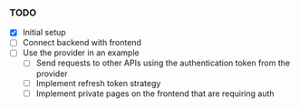 ### TODO

- [X] Initial setup
- [ ] Connect backend with frontend
- [ ] Use the provider in an example
  - [ ] Send requests to other APIs using the authentication token from the provider
  - [ ] Implement refresh token strategy
  - [ ] Implement private pages on the frontend that are requiring auth